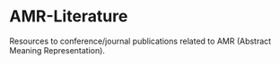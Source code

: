 # AMR-Literature
Resources to conference/journal publications related to AMR (Abstract Meaning Representation).
